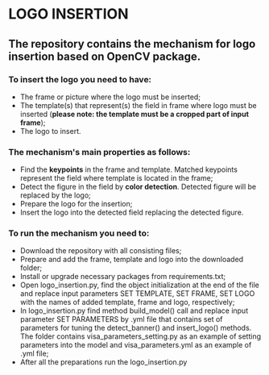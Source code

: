 # LOGO INSERTION

## The repository contains the mechanism for logo insertion based on OpenCV package.
### To insert the logo you need to have:
- The frame or picture where the logo must be inserted;
- The template(s) that represent(s) the field in frame where logo must be inserted (**please note: the template must be a cropped part of input frame**);
- The logo to insert.

### The mechanism's main properties as follows: 
- Find the **keypoints** in the frame and template. Matched keypoints represent the field where template is located in the frame;
- Detect the figure in the field by **color detection**. Detected figure will be replaced by the logo;
- Prepare the logo for the insertion;
- Insert the logo into the detected field replacing the detected figure.

### To run the mechanism you need to:
- Download the repository with all consisting files;
- Prepare and add the frame, template and logo into the downloaded folder;
- Install or upgrade necessary packages from requirements.txt;
- Open logo_insertion.py, find the object initialization at the end of the file and replace input parameters SET TEMPLATE, SET FRAME, SET LOGO with the names of added template, frame and logo, respectively;
- In logo_insertion.py find method build_model() call and replace input parameter SET PARAMETERS by .yml file that contains set of parameters for tuning the detect_banner() and insert_logo() methods. The folder contains visa_parameters_setting.py as an example of setting parameters into the model and visa_parameters.yml as an example of .yml file;
- After all the preparations run the logo_insertion.py       